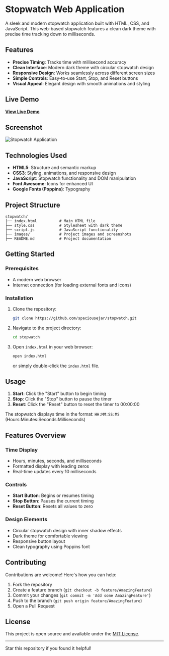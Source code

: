 # Stopwatch Web Application

A sleek and modern stopwatch application built with HTML, CSS, and JavaScript. This web-based stopwatch features a clean dark theme with precise time tracking down to milliseconds.

## Features

- **Precise Timing**: Tracks time with millisecond accuracy
- **Clean Interface**: Modern dark theme with circular stopwatch design
- **Responsive Design**: Works seamlessly across different screen sizes
- **Simple Controls**: Easy-to-use Start, Stop, and Reset buttons
- **Visual Appeal**: Elegant design with smooth animations and styling

## Live Demo

[**View Live Demo**](https://spaciousejar.github.io/stopwatch/)

## Screenshot

![Stopwatch Application](https://github.com/spaciousejar/stopwatch/assets/76901120/6c4168be-282d-4b5c-8be4-dea98cbdb33b)

## Technologies Used

- **HTML5**: Structure and semantic markup
- **CSS3**: Styling, animations, and responsive design
- **JavaScript**: Stopwatch functionality and DOM manipulation
- **Font Awesome**: Icons for enhanced UI
- **Google Fonts (Poppins)**: Typography

## Project Structure

```
stopwatch/
├── index.html          # Main HTML file
├── style.css           # Stylesheet with dark theme
├── script.js           # JavaScript functionality
├── images/             # Project images and screenshots
├── README.md           # Project documentation
```

## Getting Started

### Prerequisites

- A modern web browser
- Internet connection (for loading external fonts and icons)

### Installation

1. Clone the repository:
   ```bash
   git clone https://github.com/spaciousejar/stopwatch.git
   ```

2. Navigate to the project directory:
   ```bash
   cd stopwatch
   ```

3. Open `index.html` in your web browser:
   ```bash
   open index.html
   ```
   or simply double-click the `index.html` file.

## Usage

1. **Start**: Click the "Start" button to begin timing
2. **Stop**: Click the "Stop" button to pause the timer
3. **Reset**: Click the "Reset" button to reset the timer to 00:00:00

The stopwatch displays time in the format: `HH:MM:SS:MS` (Hours:Minutes:Seconds:Milliseconds)

## Features Overview

### Time Display
- Hours, minutes, seconds, and milliseconds
- Formatted display with leading zeros
- Real-time updates every 10 milliseconds

### Controls
- **Start Button**: Begins or resumes timing
- **Stop Button**: Pauses the current timing
- **Reset Button**: Resets all values to zero

### Design Elements
- Circular stopwatch design with inner shadow effects
- Dark theme for comfortable viewing
- Responsive button layout
- Clean typography using Poppins font

## Contributing

Contributions are welcome! Here's how you can help:

1. Fork the repository
2. Create a feature branch (`git checkout -b feature/AmazingFeature`)
3. Commit your changes (`git commit -m 'Add some AmazingFeature'`)
4. Push to the branch (`git push origin feature/AmazingFeature`)
5. Open a Pull Request

## License

This project is open source and available under the [MIT License](LICENSE).

---

Star this repository if you found it helpful!
